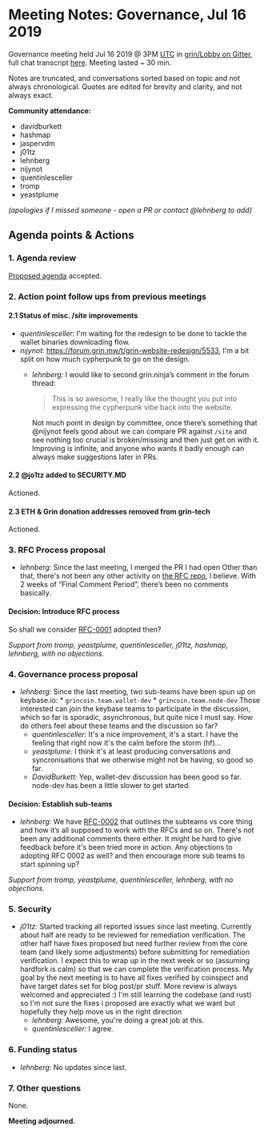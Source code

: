 # Meeting Notes: Governance, Jul 16 2019

Governance meeting held Jul 16 2019 @ 3PM [UTC](http://www.timebie.com/std/utc.php) in [grin/Lobby on Gitter](https://gitter.im/grin_community/Lobby), full chat transcript [here](https://gitter.im/grin_community/Lobby?at=5d2de68001621760bcc5b6bb). Meeting lasted ~ 30 min.

Notes are truncated, and conversations sorted based on topic and not always chronological. Quotes are edited for brevity and clarity, and not always exact. 

**Community attendance:**
* davidburkett
* hashmap
* jaspervdm
* j01tz
* lehnberg
* nijynot
* quentinlesceller
* tromp
* yeastplume

_(apologies if I missed someone - open a PR or contact @lehnberg to add)_

## Agenda points & Actions

### 1. Agenda review
[Proposed agenda](https://github.com/mimblewimble/grin-pm/issues/161) accepted.

### 2. Action point follow ups from previous meetings

#### 2.1 Status of misc. /site improvements

* _quentinlesceller:_ I'm waiting for the redesign to be done to tackle the wallet binaries downloading flow.
* _nijynot:_ https://forum.grin.mw/t/grin-website-redesign/5533, I'm a bit split on how much cypherpunk to go on the design. 
   * _lehnberg:_ I would like to second grin.ninja’s comment in the forum thread:
      > This is so awesome, I really like the thought you put into expressing the cypherpunk vibe back into the website.

       Not much point in design by committee, once there’s something that @nijynot feels good about we can compare PR against `/site` and see nothing too crucial is broken/missing and then just get on with it. Improving is infinite, and anyone who wants it badly enough can always make suggestions later in PRs.

#### 2.2 @jo1tz added to SECURITY.MD
Actioned.

#### 2.3 ETH & Grin donation addresses removed from grin-tech
Actioned.


### 3. RFC Process proposal

* _lehnberg:_ Since the last meeting, I merged the PR I had open
Other than that, there's not been any other activity on [the RFC repo](https://github.com/mimblewimble/grin-rfcs), I believe. With 2 weeks of “Final Comment Period”, there’s been no comments basically. 

#### Decision: Introduce RFC process
So shall we consider [RFC-0001](https://github.com/mimblewimble/grin-rfcs/blob/master/text/0001-rfc-process.md) adopted then?

_Support from tromp, yeastplume, quentinlesceller, j01tz, hashmap, lehnberg, with no objections._

### 4. Governance process proposal

* _lehnberg:_ Since the last meeting, two sub-teams have been spun up on keybase.io:
      * `grincoin.team.wallet-dev`
      * `grincoin.team.node-dev`
   Those interested can join the keybase teams to participate in the discussion, which so far is sporadic, asynchronous, but quite nice I must say. How do others feel about these teams and the discussion so far?
   * _quentinlesceller:_ It's a nice improvement, it's a start. I have the feeling that right now it's the calm before the storm (hf)...
   * _yeastplume:_ I think it's at least producing conversations and syncronisations that we otherwise might not be having, so good so far.
   * _DavidBurkett:_ Yep, wallet-dev discussion has been good so far. node-dev has been a little slower to get started.

#### Decision: Establish sub-teams
* _lehnberg:_ We have [RFC-0002](https://github.com/mimblewimble/grin-rfcs/blob/master/text/0002-grin-governance.md) that outlines the subteams vs core thing and how it’s all supposed to work with the RFCs and so on. There's not been any additional comments there either. It might be hard to give feedback before it's been tried more in action.
Any objections to adopting RFC 0002 as well? and then encourage more sub teams to start spinning up?

_Support from tromp, yeastplume, quentinlesceller, lehnberg, with no objections._


### 5. Security

* _j01tz:_ Started tracking all reported issues since last meeting. Currently about half are ready to be reviewed for remediation verification. The other half have fixes proposed but need further review from the core team (and likely some adjustments) before submitting for remediation verification.
   I expect this to wrap up in the next week or so (assuming hardfork is calm) so that we can complete the verification process. My goal by the next meeting is to have all fixes verified by coinspect and have target dates set for blog post/pr stuff.
   More review is always welcomed and appreciated :) I'm still learning the codebase (and rust) so I'm not sure the fixes i proposed are exactly what we want but hopefully they help move us in the right direction
   * _lehnberg:_ Awesome, you're doing a great job at this.
   * _quentinlesceller:_ I agree. 

### 6. Funding status

* _lehnberg:_ No updates since last.


### 7. Other questions

None.

**Meeting adjourned.**

